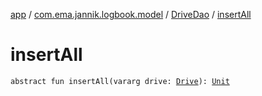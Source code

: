 [app](../../index.md) / [com.ema.jannik.logbook.model](../index.md) / [DriveDao](index.md) / [insertAll](./insert-all.md)

# insertAll

`abstract fun insertAll(vararg drive: `[`Drive`](../-drive/index.md)`): `[`Unit`](https://kotlinlang.org/api/latest/jvm/stdlib/kotlin/-unit/index.html)